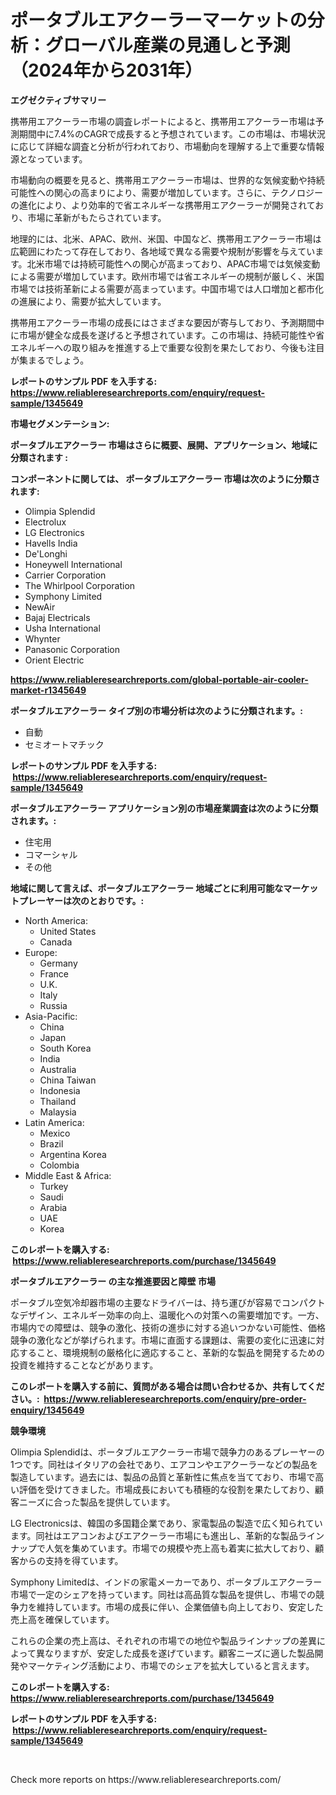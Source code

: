 <p><h1>ポータブルエアクーラーマーケットの分析：グローバル産業の見通しと予測（2024年から2031年）</h1></p><p><strong>エグゼクティブサマリー</strong></p>
<p><p>携帯用エアクーラー市場の調査レポートによると、携帯用エアクーラー市場は予測期間中に7.4%のCAGRで成長すると予想されています。この市場は、市場状況に応じて詳細な調査と分析が行われており、市場動向を理解する上で重要な情報源となっています。</p><p>市場動向の概要を見ると、携帯用エアクーラー市場は、世界的な気候変動や持続可能性への関心の高まりにより、需要が増加しています。さらに、テクノロジーの進化により、より効率的で省エネルギーな携帯用エアクーラーが開発されており、市場に革新がもたらされています。</p><p>地理的には、北米、APAC、欧州、米国、中国など、携帯用エアクーラー市場は広範囲にわたって存在しており、各地域で異なる需要や規制が影響を与えています。北米市場では持続可能性への関心が高まっており、APAC市場では気候変動による需要が増加しています。欧州市場では省エネルギーの規制が厳しく、米国市場では技術革新による需要が高まっています。中国市場では人口増加と都市化の進展により、需要が拡大しています。</p><p>携帯用エアクーラー市場の成長にはさまざまな要因が寄与しており、予測期間中に市場が健全な成長を遂げると予想されています。この市場は、持続可能性や省エネルギーへの取り組みを推進する上で重要な役割を果たしており、今後も注目が集まるでしょう。</p></p>
<p><strong>レポートのサンプル PDF を入手する: <a href="https://www.reliableresearchreports.com/enquiry/request-sample/1345649">https://www.reliableresearchreports.com/enquiry/request-sample/1345649</a></strong></p>
<p><strong>市場セグメンテーション:</strong></p>
<p><strong> ポータブルエアクーラー 市場はさらに概要、展開、アプリケーション、地域に分類されます :</strong></p>
<p><strong>コンポーネントに関しては、 ポータブルエアクーラー 市場は次のように分類されます: &nbsp;</strong></p>
<p><ul><li>Olimpia Splendid</li><li>Electrolux</li><li>LG Electronics</li><li>Havells India</li><li>De'Longhi</li><li>Honeywell International</li><li>Carrier Corporation</li><li>The Whirlpool Corporation</li><li>Symphony Limited</li><li>NewAir</li><li>Bajaj Electricals</li><li>Usha International</li><li>Whynter</li><li>Panasonic Corporation</li><li>Orient Electric</li></ul></p>
<p><strong><a href="https://www.reliableresearchreports.com/global-portable-air-cooler-market-r1345649">https://www.reliableresearchreports.com/global-portable-air-cooler-market-r1345649</a></strong></p>
<p><strong> ポータブルエアクーラー タイプ別の市場分析は次のように分類されます。:</strong></p>
<p><ul><li>自動</li><li>セミオートマチック</li></ul></p>
<p><strong>レポートのサンプル PDF を入手する: &nbsp;<a href="https://www.reliableresearchreports.com/enquiry/request-sample/1345649">https://www.reliableresearchreports.com/enquiry/request-sample/1345649</a></strong></p>
<p><strong> ポータブルエアクーラー アプリケーション別の市場産業調査は次のように分類されます。:</strong></p>
<p><ul><li>住宅用</li><li>コマーシャル</li><li>その他</li></ul></p>
<p><strong>地域に関して言えば、ポータブルエアクーラー 地域ごとに利用可能なマーケットプレーヤーは次のとおりです。:</strong></p>
<p><ul>
    <li>
        North America:
        <ul>
            <li>United States</li>
            <li>Canada</li>
        </ul>
    </li>
    <li>
        Europe:
        <ul>
            <li>Germany</li>
            <li>France</li>
            <li>U.K.</li>
            <li>Italy</li>
            <li>Russia</li>
        </ul>
    </li>
    <li>
        Asia-Pacific:
        <ul>
            <li>China</li>
            <li>Japan</li>
            <li>South Korea</li>
            <li>India</li>
            <li>Australia</li>
            <li>China Taiwan</li>
            <li>Indonesia</li>
            <li>Thailand</li>
            <li>Malaysia</li>
        </ul>
    </li>
    <li>
        Latin America:
        <ul>
            <li>Mexico</li>
            <li>Brazil</li>
            <li>Argentina Korea</li>
            <li>Colombia</li>
        </ul>
    </li>
    <li>
        Middle East & Africa:
        <ul>
            <li>Turkey</li>
            <li>Saudi</li>
            <li>Arabia</li>
            <li>UAE</li>
            <li>Korea</li>
        </ul>
    </li>
    </ul></p>
<p><strong>このレポートを購入する: &nbsp;<a href="https://www.reliableresearchreports.com/purchase/1345649">https://www.reliableresearchreports.com/purchase/1345649</a></strong></p>
<p><strong>ポータブルエアクーラー の主な推進要因と障壁 市場</strong></p>
<p><p>ポータブル空気冷却器市場の主要なドライバーは、持ち運びが容易でコンパクトなデザイン、エネルギー効率の向上、温暖化への対策への需要増加です。一方、市場内での障壁は、競争の激化、技術の進歩に対する追いつかない可能性、価格競争の激化などが挙げられます。市場に直面する課題は、需要の変化に迅速に対応すること、環境規制の厳格化に適応すること、革新的な製品を開発するための投資を維持することなどがあります。</p></p>
<p><strong>このレポートを購入する前に、質問がある場合は問い合わせるか、共有してください。:&nbsp; <a href="https://www.reliableresearchreports.com/enquiry/pre-order-enquiry/1345649">https://www.reliableresearchreports.com/enquiry/pre-order-enquiry/1345649</a></strong></p>
<p><strong>競争環境</strong></p>
<p><p>Olimpia Splendidは、ポータブルエアクーラー市場で競争力のあるプレーヤーの1つです。同社はイタリアの会社であり、エアコンやエアクーラーなどの製品を製造しています。過去には、製品の品質と革新性に焦点を当てており、市場で高い評価を受けてきました。市場成長においても積極的な役割を果たしており、顧客ニーズに合った製品を提供しています。</p><p>LG Electronicsは、韓国の多国籍企業であり、家電製品の製造で広く知られています。同社はエアコンおよびエアクーラー市場にも進出し、革新的な製品ラインナップで人気を集めています。市場での規模や売上高も着実に拡大しており、顧客からの支持を得ています。</p><p>Symphony Limitedは、インドの家電メーカーであり、ポータブルエアクーラー市場で一定のシェアを持っています。同社は高品質な製品を提供し、市場での競争力を維持しています。市場の成長に伴い、企業価値も向上しており、安定した売上高を確保しています。</p><p>これらの企業の売上高は、それぞれの市場での地位や製品ラインナップの差異によって異なりますが、安定した成長を遂げています。顧客ニーズに適した製品開発やマーケティング活動により、市場でのシェアを拡大していると言えます。</p></p>
<p><strong>このレポートを購入する: &nbsp; <a href="https://www.reliableresearchreports.com/purchase/1345649">https://www.reliableresearchreports.com/purchase/1345649</a></strong></p>
<p><strong>レポートのサンプル PDF を入手する: &nbsp;<a href="https://www.reliableresearchreports.com/enquiry/request-sample/1345649">https://www.reliableresearchreports.com/enquiry/request-sample/1345649</a></strong><strong></strong></p>
<p>&nbsp;</p>
<p>Check more reports on https://www.reliableresearchreports.com/</p>